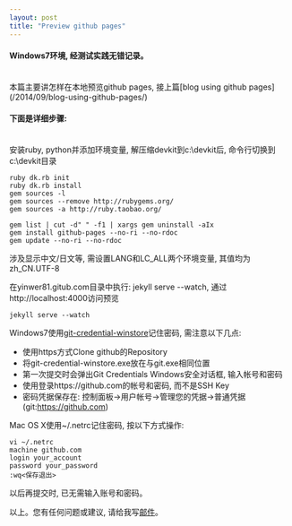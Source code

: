 ```yaml
---
layout: post
title: "Preview github pages"
---
```

#### Windows7环境, 经测试实践无错记录。
<br />
本篇主要讲怎样在本地预览github pages, 接上篇[blog using github pages](/2014/09/blog-using-github-pages/)

#### 下面是详细步骤:
<br />
安装ruby, python并添加环境变量, 解压缩devkit到c:\devkit后, 命令行切换到c:\devkit目录

    ruby dk.rb init
    ruby dk.rb install
    gem sources -l
    gem sources --remove http://rubygems.org/
    gem sources -a http://ruby.taobao.org/

    gem list | cut -d" " -f1 | xargs gem uninstall -aIx
    gem install github-pages --no-ri --no-rdoc
    gem update --no-ri --no-rdoc

涉及显示中文/日文等, 需设置LANG和LC_ALL两个环境变量, 其值均为zh_CN.UTF-8

在yinwer81.gitub.com目录中执行: jekyll serve --watch, 通过http://localhost:4000访问预览

    jekyll serve --watch

Windows7使用[git-credential-winstore](/downloads/git-credential-winstore.exe)记住密码, 需注意以下几点:

* 使用https方式Clone github的Repository
* 将git-credential-winstore.exe放在与git.exe相同位置
* 第一次提交时会弹出Git Credentials Windows安全对话框, 输入帐号和密码
* 使用登录https://github.com的帐号和密码, 而不是SSH Key
* 密码凭据保存在: 控制面板->用户帐号->管理您的凭据->普通凭据(git:https://github.com)

Mac OS X使用~/.netrc记住密码, 按以下方式操作:

    vi ~/.netrc
    machine github.com
    login your_account
    password your_password
    :wq<保存退出>

以后再提交时, 已无需输入账号和密码。

以上。您有任何问题或建议, 请给我写[邮件](mailto:yinwer81@gmail.com)。

